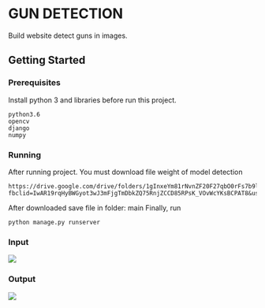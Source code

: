 # GUN DETECTION
Build website detect guns in images.
## Getting Started

### Prerequisites
Install python 3 and libraries before run this project.

```
python3.6
opencv
django
numpy
```
### Running
After running project. You must download file weight of model detection

```
https://drive.google.com/drive/folders/1gInxeYm81rNvnZF20F27qbO0rFs7b9lQ?fbclid=IwAR19rqHyBWGyot3wJ3mFjgTmDbkZQ75RnjZCCD85RPsK_VOvWcYKsBCPAT8&usp=drive_open
```
After downloaded save file in folder: main
Finally, run 

```
python manage.py runserver
```
### Input

<img src="https://i.imgur.com/eXNtN3F.png">

### Output

<img src="https://i.imgur.com/umier8r.png">

